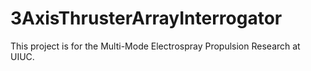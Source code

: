 # 3AxisThrusterArrayInterrogator

This project is for the Multi-Mode Electrospray Propulsion Research at UIUC.
